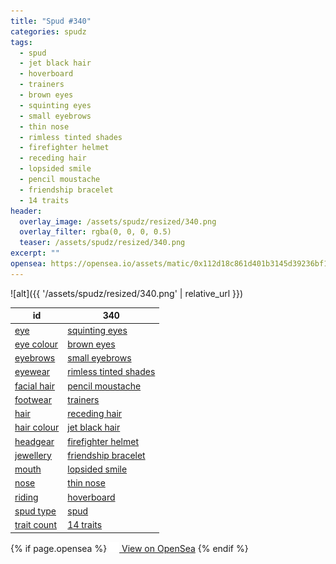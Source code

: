 ```yaml
---
title: "Spud #340"
categories: spudz
tags:
  - spud
  - jet black hair
  - hoverboard
  - trainers
  - brown eyes
  - squinting eyes
  - small eyebrows
  - thin nose
  - rimless tinted shades
  - firefighter helmet
  - receding hair
  - lopsided smile
  - pencil moustache
  - friendship bracelet
  - 14 traits
header:
  overlay_image: /assets/spudz/resized/340.png
  overlay_filter: rgba(0, 0, 0, 0.5)
  teaser: /assets/spudz/resized/340.png
excerpt: ""
opensea: https://opensea.io/assets/matic/0x112d18c861d401b3145d39236bf149f01e18beed/340
---
```

![alt]({{ '/assets/spudz/resized/340.png' | relative_url }})

| id | 340 |
|-|-|
| <a href="/traits/eye/#trait-type">eye</a> | <a href="/traits/eye/squinting-eyes/1/#trait">squinting eyes</a> |
| <a href="/traits/eye-colour/#trait-type">eye colour</a> | <a href="/traits/eye-colour/brown-eyes/1/#trait">brown eyes</a> |
| <a href="/traits/eyebrows/#trait-type">eyebrows</a> | <a href="/traits/eyebrows/small-eyebrows/1/#trait">small eyebrows</a> |
| <a href="/traits/eyewear/#trait-type">eyewear</a> | <a href="/traits/eyewear/rimless-tinted-shades/1/#trait">rimless tinted shades</a> |
| <a href="/traits/facial-hair/#trait-type">facial hair</a> | <a href="/traits/facial-hair/pencil-moustache/1/#trait">pencil moustache</a> |
| <a href="/traits/footwear/#trait-type">footwear</a> | <a href="/traits/footwear/trainers/1/#trait">trainers</a> |
| <a href="/traits/hair/#trait-type">hair</a> | <a href="/traits/hair/receding-hair/1/#trait">receding hair</a> |
| <a href="/traits/hair-colour/#trait-type">hair colour</a> | <a href="/traits/hair-colour/jet-black-hair/1/#trait">jet black hair</a> |
| <a href="/traits/headgear/#trait-type">headgear</a> | <a href="/traits/headgear/firefighter-helmet/1/#trait">firefighter helmet</a> |
| <a href="/traits/jewellery/#trait-type">jewellery</a> | <a href="/traits/jewellery/friendship-bracelet/1/#trait">friendship bracelet</a> |
| <a href="/traits/mouth/#trait-type">mouth</a> | <a href="/traits/mouth/lopsided-smile/1/#trait">lopsided smile</a> |
| <a href="/traits/nose/#trait-type">nose</a> | <a href="/traits/nose/thin-nose/1/#trait">thin nose</a> |
| <a href="/traits/riding/#trait-type">riding</a> | <a href="/traits/riding/hoverboard/1/#trait">hoverboard</a> |
| <a href="/traits/spud-type/#trait-type">spud type</a> | <a href="/traits/spud-type/spud/1/#trait">spud</a> |
| <a href="/traits/trait-count/#trait-type">trait count</a> | <a href="/traits/trait-count/14-traits/1/#trait">14 traits</a> |

{% if page.opensea %}
<a href="{{page.opensea}}" class="btn btn--info" onclick="window.open(this.href, '_blank'); return false;"><img src="/assets/images/opensea.svg" width="16px"><span>  View on OpenSea</span></a>
{% endif %}
